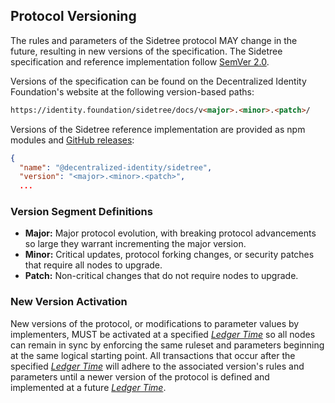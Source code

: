 ## Protocol Versioning

The rules and parameters of the Sidetree protocol MAY change in the future, resulting in new versions of the specification. The Sidetree specification and reference implementation follow [SemVer 2.0](https://semver.org/).

Versions of the specification can be found on the Decentralized Identity Foundation's website at the following version-based paths:

```html
https://identity.foundation/sidetree/docs/v<major>.<minor>.<patch>/
```

Versions of the Sidetree reference implementation are provided as npm modules and [GitHub releases](https://github.com/decentralized-identity/sidetree/releases):


```json
{
  "name": "@decentralized-identity/sidetree",
  "version": "<major>.<minor>.<patch>",
  ...
```

### Version Segment Definitions

- **Major:** Major protocol evolution, with breaking protocol advancements so large they warrant incrementing the major version.
- **Minor:** Critical updates, protocol forking changes, or security patches that require all nodes to upgrade.
- **Patch:** Non-critical changes that do not require nodes to upgrade.

### New Version Activation

New versions of the protocol, or modifications to parameter values by implementers, MUST be activated at a specified [_Ledger Time_](#ledger-time) so all nodes can remain in sync by enforcing the same ruleset and parameters beginning at the same logical starting point. All transactions that occur after the specified [_Ledger Time_](#ledger-time) will adhere to the associated version's rules and parameters until a newer version of the protocol is defined and implemented at a future [_Ledger Time_](#ledger-time).
